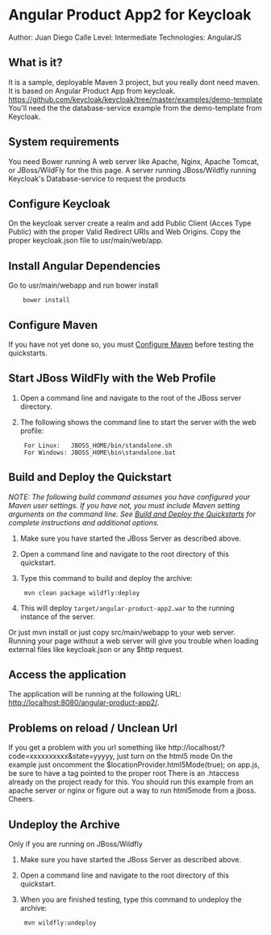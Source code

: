 Angular Product App2 for Keycloak
========================
Author: Juan Diego Calle
Level: Intermediate
Technologies: AngularJS 

What is it?
-----------

It is a sample, deployable Maven 3 project, but you really dont need maven.  It is based on Angular Product App from keycloak.
https://github.com/keycloak/keycloak/tree/master/examples/demo-template
You'll need the the database-service example from the demo-template from Keycloak.

System requirements
-------------------

You need Bower running
A web server like Apache, Nginx, Apache Tomcat, or JBoss/WildFly for the this page. 
A server running JBoss/Wildfly running Keycloak's Database-service to request the products

Configure Keycloak
----------------------------

On the keycloak server create a realm and add Public Client (Acces Type Public) with the proper Valid Redirect URIs and Web Origins.
Copy the proper keycloak.json file to usr/main/web/app.

Install Angular Dependencies
----------------------------

Go to usr/main/webapp and run bower install

        bower install
 
Configure Maven
---------------

If you have not yet done so, you must [Configure Maven](https://github.com/jboss-developer/jboss-developer-shared-resources/blob/master/guides/CONFIGURE_MAVEN.md) before testing the quickstarts.


Start JBoss WildFly with the Web Profile
-------------------------

1. Open a command line and navigate to the root of the JBoss server directory.
2. The following shows the command line to start the server with the web profile:

        For Linux:   JBOSS_HOME/bin/standalone.sh
        For Windows: JBOSS_HOME\bin\standalone.bat

 
Build and Deploy the Quickstart
-------------------------

_NOTE: The following build command assumes you have configured your Maven user settings. If you have not, you must include Maven setting arguments on the command line. See [Build and Deploy the Quickstarts](https://github.com/jboss-developer/jboss-eap-quickstarts#build-and-deploy-the-quickstarts) for complete instructions and additional options._

1. Make sure you have started the JBoss Server as described above.
2. Open a command line and navigate to the root directory of this quickstart.
3. Type this command to build and deploy the archive:

        mvn clean package wildfly:deploy

4. This will deploy `target/angular-product-app2.war` to the running instance of the server.

Or just mvn install or just copy src/main/webapp to your web server.  Running your page without a web server will give you trouble when loading external files like keycloak.json or any $http request.
 

Access the application 
---------------------

The application will be running at the following URL: <http://localhost:8080/angular-product-app2/>.


Problems on reload / Unclean Url
--------------------
If you get a problem with you url something like http://localhost/?code=xxxxxxxxxx&state=yyyyy, just turn on the html5 mode
On the example just oncomment the $locationProvider.html5Mode(true); on app.js, be sure to have a <base> tag pointed to the proper root
There is an .htaccess already on the project ready for this.  You should run this example from an apache server or nginx or figure out a way to run html5mode from a jboss. Cheers.


Undeploy the Archive
--------------------
Only if you are running on JBoss/Wildfly

1. Make sure you have started the JBoss Server as described above.
2. Open a command line and navigate to the root directory of this quickstart.
3. When you are finished testing, type this command to undeploy the archive:

        mvn wildfly:undeploy


